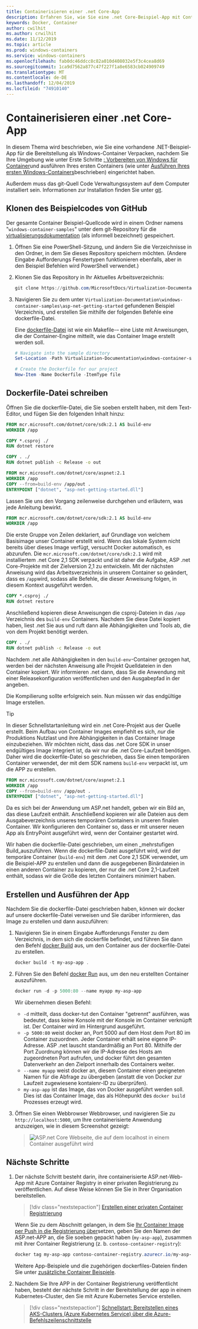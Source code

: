 ```yaml
---
title: Containerisieren einer .net Core-App
description: Erfahren Sie, wie Sie eine .net Core-Beispiel-App mit Containern erstellen
keywords: Docker, Container
author: cwilhit
ms.author: crwilhit
ms.date: 11/12/2019
ms.topic: article
ms.prod: windows-containers
ms.service: windows-containers
ms.openlocfilehash: fab0dc46ddcc8c82a010d408032e5f3c4cea8d69
ms.sourcegitcommit: 1ca9d7562a877c47f227f1a8e6583cb024909749
ms.translationtype: MT
ms.contentlocale: de-DE
ms.lasthandoff: 12/04/2019
ms.locfileid: "74910140"
---
```

# <a name="containerize-a-net-core-app"></a>Containerisieren einer .net Core-App

In diesem Thema wird beschrieben, wie Sie eine vorhandene .NET-Beispiel-App für die Bereitstellung als Windows-Container Verpacken, nachdem Sie Ihre Umgebung wie unter Erste Schritte [: Vorbereiten von Windows für Container](set-up-environment.md)und ausführen Ihres ersten Containers (wie unter [Ausführen Ihres ersten Windows-Containers](run-your-first-container.md)beschrieben) eingerichtet haben.

Außerdem muss das git-Quell Code Verwaltungssystem auf dem Computer installiert sein. Informationen zur Installation finden Sie unter [git](https://git-scm.com/download).

## <a name="clone-the-sample-code-from-github"></a>Klonen des Beispielcodes von GitHub

Der gesamte Container Beispiel-Quellcode wird in einem Ordner namens "`windows-container-samples`" unter dem git-Repository für die [virtualisierungsdokumentation](https://github.com/MicrosoftDocs/Virtualization-Documentation) (als informell bezeichnet) gespeichert.

1. Öffnen Sie eine PowerShell-Sitzung, und ändern Sie die Verzeichnisse in den Ordner, in dem Sie dieses Repository speichern möchten. (Andere Eingabe Aufforderungs Fenstertypen funktionieren ebenfalls, aber in den Beispiel Befehlen wird PowerShell verwendet.)
2. Klonen Sie das Repository in Ihr Aktuelles Arbeitsverzeichnis:

   ```PowerShell
   git clone https://github.com/MicrosoftDocs/Virtualization-Documentation.git
   ```

3. Navigieren Sie zu dem unter `Virtualization-Documentation\windows-container-samples\asp-net-getting-started` gefundenen Beispiel Verzeichnis, und erstellen Sie mithilfe der folgenden Befehle eine dockerfile-Datei.

   Eine [dockerfile-Datei](https://docs.docker.com/engine/reference/builder/) ist wie ein Makefile-– eine Liste mit Anweisungen, die der Container-Engine mitteilt, wie das Container Image erstellt werden soll.

   ```Powershell
   # Navigate into the sample directory
   Set-Location -Path Virtualization-Documentation\windows-container-samples\asp-net-getting-started

   # Create the Dockerfile for our project
   New-Item -Name Dockerfile -ItemType file
   ```

## <a name="write-the-dockerfile"></a>Dockerfile-Datei schreiben

Öffnen Sie die dockerfile-Datei, die Sie soeben erstellt haben, mit dem Text-Editor, und fügen Sie den folgenden Inhalt hinzu:

```Dockerfile
FROM mcr.microsoft.com/dotnet/core/sdk:2.1 AS build-env
WORKDIR /app

COPY *.csproj ./
RUN dotnet restore

COPY . ./
RUN dotnet publish -c Release -o out

FROM mcr.microsoft.com/dotnet/core/aspnet:2.1
WORKDIR /app
COPY --from=build-env /app/out .
ENTRYPOINT ["dotnet", "asp-net-getting-started.dll"]
```

Lassen Sie uns den Vorgang zeilenweise durchgehen und erläutern, was jede Anleitung bewirkt.

```Dockerfile
FROM mcr.microsoft.com/dotnet/core/sdk:2.1 AS build-env
WORKDIR /app
```

Die erste Gruppe von Zeilen deklariert, auf Grundlage von welchem Basisimage unser Container erstellt wird. Wenn das lokale System nicht bereits über dieses Image verfügt, versucht Docker automatisch, es abzurufen. Die `mcr.microsoft.com/dotnet/core/sdk:2.1` wird mit installiertem .net Core 2,1 SDK verpackt und ist daher die Aufgabe, ASP .net Core-Projekte mit der Zielversion 2,1 zu entwickeln. Mit der nächsten Anweisung wird das Arbeitsverzeichnis in unserem Container so geändert, dass es `/app`wird, sodass alle Befehle, die dieser Anweisung folgen, in diesem Kontext ausgeführt werden.

```Dockerfile
COPY *.csproj ./
RUN dotnet restore
```

Anschließend kopieren diese Anweisungen die csproj-Dateien in das `/app` Verzeichnis des `build-env` Containers. Nachdem Sie diese Datei kopiert haben, liest .net Sie aus und ruft dann alle Abhängigkeiten und Tools ab, die von dem Projekt benötigt werden.

```Dockerfile
COPY . ./
RUN dotnet publish -c Release -o out
```

Nachdem .net alle Abhängigkeiten in den `build-env`-Container gezogen hat, werden bei der nächsten Anweisung alle Projekt Quelldateien in den Container kopiert. Wir informieren .net dann, dass Sie die Anwendung mit einer Releasekonfiguration veröffentlichen und den Ausgabepfad in der angeben.

Die Kompilierung sollte erfolgreich sein. Nun müssen wir das endgültige Image erstellen. 

> [!TIP]
> In dieser Schnellstartanleitung wird ein .net Core-Projekt aus der Quelle erstellt. Beim Aufbau von Container Images empfiehlt es sich, _nur_ die Produktions Nutzlast und ihre Abhängigkeiten in das Container Image einzubeziehen. Wir möchten nicht, dass das .net Core SDK in unser endgültiges Image integriert ist, da wir nur die .net Core-Laufzeit benötigen. Daher wird die dockerfile-Datei so geschrieben, dass Sie einen temporären Container verwendet, der mit dem SDK namens `build-env` verpackt ist, um die APP zu erstellen.

```Dockerfile
FROM mcr.microsoft.com/dotnet/core/aspnet:2.1
WORKDIR /app
COPY --from=build-env /app/out .
ENTRYPOINT ["dotnet", "asp-net-getting-started.dll"]
```

Da es sich bei der Anwendung um ASP.net handelt, geben wir ein Bild an, das diese Laufzeit enthält. Anschließend kopieren wir alle Dateien aus dem Ausgabeverzeichnis unseres temporären Containers in unseren finalen Container. Wir konfigurieren den Container so, dass er mit unserer neuen App als EntryPoint ausgeführt wird, wenn der Container gestartet wird.

Wir haben die dockerfile-Datei geschrieben, um einen _mehrstufigen Build_auszuführen. Wenn die dockerfile-Datei ausgeführt wird, wird der temporäre Container (`build-env`) mit dem .net Core 2,1 SDK verwendet, um die Beispiel-APP zu erstellen und dann die ausgegebenen Binärdateien in einen anderen Container zu kopieren, der nur die .net Core 2,1-Laufzeit enthält, sodass wir die Größe des letzten Containers minimiert haben.

## <a name="build-and-run-the-app"></a>Erstellen und Ausführen der App

Nachdem Sie die dockerfile-Datei geschrieben haben, können wir docker auf unsere dockerfile-Datei verweisen und Sie darüber informieren, das Image zu erstellen und dann auszuführen:

1. Navigieren Sie in einem Eingabe Aufforderungs Fenster zu dem Verzeichnis, in dem sich die dockerfile befindet, und führen Sie dann den Befehl [docker Build](https://docs.docker.com/engine/reference/commandline/build/) aus, um den Container aus der dockerfile-Datei zu erstellen.

   ```Powershell
   docker build -t my-asp-app .
   ```

2. Führen Sie den Befehl [docker Run](https://docs.docker.com/engine/reference/commandline/run/) aus, um den neu erstellten Container auszuführen.

   ```Powershell
   docker run -d -p 5000:80 --name myapp my-asp-app
   ```

   Wir übernehmen diesen Befehl:

   * `-d` mitteilt, dass docker-tut den Container "getrennt" ausführen, was bedeutet, dass keine Konsole mit der Konsole im Container verknüpft ist. Der Container wird im Hintergrund ausgeführt. 
   * `-p 5000:80` weist docker an, Port 5000 auf dem Host dem Port 80 im Container zuzuordnen. Jeder Container erhält seine eigene IP-Adresse. ASP .net lauscht standardmäßig an Port 80. Mithilfe der Port Zuordnung können wir die IP-Adresse des Hosts am zugeordneten Port aufrufen, und docker führt den gesamten Datenverkehr an den Zielport innerhalb des Containers weiter.
   * `--name myapp` weist docker an, diesem Container einen geeigneten Namen für die Abfrage zu übergeben (anstatt die von Docker zur Laufzeit zugewiesene kontaienr-ID zu überprüfen).
   * `my-asp-app` ist das Image, das von Docker ausgeführt werden soll. Dies ist das Container Image, das als Höhepunkt des `docker build` Prozesses erzeugt wird.

3. Öffnen Sie einen Webbrowser Webbrowser, und navigieren Sie zu `http://localhost:5000`, um Ihre containerisierte Anwendung anzuzeigen, wie in diesem Screenshot gezeigt:

   >![ASP.net Core Webseite, die auf dem localhost in einem Container ausgeführt wird](media/SampleAppScreenshot.png)

## <a name="next-steps"></a>Nächste Schritte

1. Der nächste Schritt besteht darin, ihre containerisierte ASP.net-Web-App mit Azure Container Registry in einer privaten Registrierung zu veröffentlichen. Auf diese Weise können Sie Sie in Ihrer Organisation bereitstellen.

   > [!div class="nextstepaction"]
   > [Erstellen einer privaten Container Registrierung](https://docs.microsoft.com/azure/container-registry/container-registry-get-started-powershell)

   Wenn Sie zu dem Abschnitt gelangen, in dem Sie [Ihr Container Image per Push in die Registrierung über](https://docs.microsoft.com/azure/container-registry/container-registry-get-started-powershell#push-image-to-registry)setzen, geben Sie den Namen der ASP.net-APP an, die Sie soeben gepackt haben (`my-asp-app`), zusammen mit ihrer Container Registrierung (z. b. `contoso-container-registry`):

   ```PowerShell
   docker tag my-asp-app contoso-container-registry.azurecr.io/my-asp-app:v1
   ```

   Weitere App-Beispiele und die zugehörigen dockerfiles-Dateien finden Sie unter [zusätzliche Container Beispiele](../samples.md).

2. Nachdem Sie Ihre APP in der Container Registrierung veröffentlicht haben, besteht der nächste Schritt in der Bereitstellung der app in einem Kubernetes-Cluster, den Sie mit Azure Kubernetes Service erstellen.

   > [!div class="nextstepaction"]
   > [Schnellstart: Bereitstellen eines AKS-Clusters (Azure Kubernetes Service) über die Azure-Befehlszeilenschnittstelle](https://docs.microsoft.com/azure/aks/windows-container-cli)
